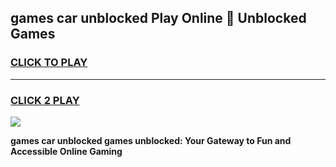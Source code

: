 
## games car unblocked Play Online 👋 Unblocked Games
<h3>
<a href="https://premium.freeplayer.one?title=games_car_unblocked&ref=19F">CLICK TO PLAY</a></h3>
<hr>

<h3>
<a href="https://premium.freeplayer.one?title=games_car_unblocked&ref=19F">CLICK 2 PLAY</a>
  
</h3>

<a href="https://premium.freeplayer.one?title=games_car_unblocked&ref=19F"><img src="https://clearcache.store/games.png"></a>


**games car unblocked games unblocked: Your Gateway to Fun and Accessible Online Gaming**
